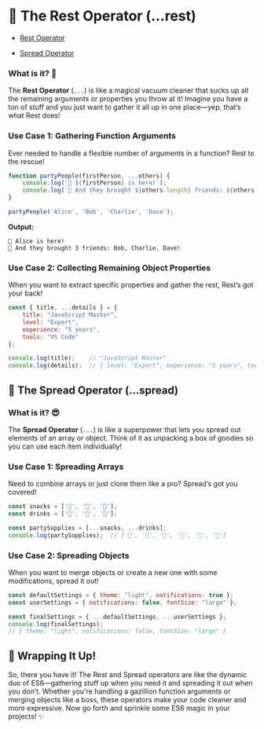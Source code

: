 # 🌈 The Rest Operator (...rest)

- [Rest Operator](https://youtu.be/TK0xDoQ4UKA?feature=shared)

- [Spread Operator](https://youtu.be/Fc6DPYx9aQU?feature=shared)

### What is it? 🤔
The **Rest Operator** (`...`) is like a magical vacuum cleaner that sucks up all the remaining arguments or properties you throw at it! Imagine you have a ton of stuff and you just want to gather it all up in one place—yep, that’s what Rest does!

### Use Case 1: Gathering Function Arguments
Ever needed to handle a flexible number of arguments in a function? Rest to the rescue!

```javascript
function partyPeople(firstPerson, ...others) {
    console.log(`🎉 ${firstPerson} is here!`);
    console.log(`🎉 And they brought ${others.length} friends: ${others.join(', ')}!`);
}

partyPeople('Alice', 'Bob', 'Charlie', 'Dave');
```

**Output:**
```
🎉 Alice is here!
🎉 And they brought 3 friends: Bob, Charlie, Dave!
```

### Use Case 2: Collecting Remaining Object Properties
When you want to extract specific properties and gather the rest, Rest’s got your back!

```javascript
const { title, ...details } = {
    title: "JavaScript Master",
    level: "Expert",
    experience: "5 years",
    tools: "VS Code"
};

console.log(title);    // "JavaScript Master"
console.log(details);  // { level: "Expert", experience: "5 years", tools: "VS Code" }
```

## 🌟 The Spread Operator (...spread)

### What is it? 😎
The **Spread Operator** (`...`) is like a superpower that lets you spread out elements of an array or object. Think of it as unpacking a box of goodies so you can use each item individually!

### Use Case 1: Spreading Arrays
Need to combine arrays or just clone them like a pro? Spread’s got you covered!

```javascript
const snacks = ['🍕', '🍔', '🍟'];
const drinks = ['🥤', '🍺', '🍷'];

const partySupplies = [...snacks, ...drinks];
console.log(partySupplies);  // ['🍕', '🍔', '🍟', '🥤', '🍺', '🍷']
```

### Use Case 2: Spreading Objects
When you want to merge objects or create a new one with some modifications, spread it out!

```javascript
const defaultSettings = { theme: "light", notifications: true };
const userSettings = { notifications: false, fontSize: "large" };

const finalSettings = { ...defaultSettings, ...userSettings };
console.log(finalSettings);  
// { theme: "light", notifications: false, fontSize: "large" }
```

## 🎉 Wrapping It Up!

So, there you have it! The Rest and Spread operators are like the dynamic duo of ES6—gathering stuff up when you need it and spreading it out when you don’t. Whether you're handling a gazillion function arguments or merging objects like a boss, these operators make your code cleaner and more expressive. Now go forth and sprinkle some ES6 magic in your projects! ✨


